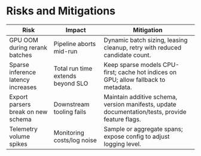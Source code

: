 # Risks and Mitigations

| Risk | Impact | Mitigation |
| --- | --- | --- |
| GPU OOM during rerank batches | Pipeline aborts mid-run | Dynamic batch sizing, leasing cleanup, retry with reduced candidate count. |
| Sparse inference latency increases | Total run time extends beyond SLO | Keep sparse models CPU-first; cache hot indices on GPU; allow fallback to metadata. |
| Export parsers break on new schema | Downstream tooling fails | Maintain additive schema, version manifests, update documentation/tests, provide feature flags. |
| Telemetry volume spikes | Monitoring costs/log noise | Sample or aggregate spans; expose config to adjust logging level. |
